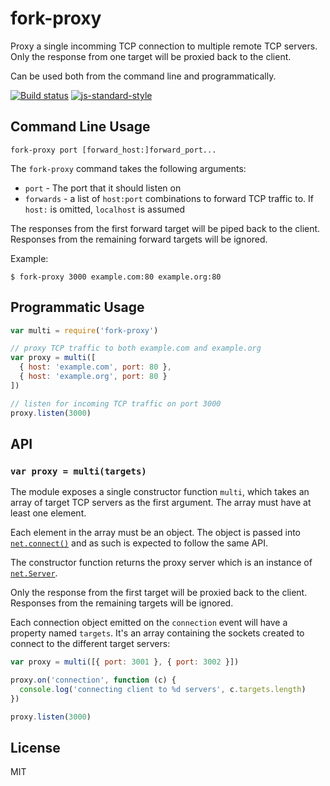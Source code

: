 # fork-proxy

Proxy a single incomming TCP connection to multiple remote TCP servers.
Only the response from one target will be proxied back to the client.

Can be used both from the command line and programmatically.

[![Build status](https://travis-ci.org/watson/fork-proxy.svg?branch=master)](https://travis-ci.org/watson/fork-proxy)
[![js-standard-style](https://img.shields.io/badge/code%20style-standard-brightgreen.svg?style=flat)](https://github.com/feross/standard)

## Command Line Usage

```
fork-proxy port [forward_host:]forward_port...
```

The `fork-proxy` command takes the following arguments:

- `port` - The port that it should listen on
- `forwards` - a list of `host:port` combinations to forward TCP traffic
  to. If `host:` is omitted, `localhost` is assumed

The responses from the first forward target will be piped back to the
client. Responses from the remaining forward targets will be ignored.

Example:

```
$ fork-proxy 3000 example.com:80 example.org:80
```

## Programmatic Usage

```js
var multi = require('fork-proxy')

// proxy TCP traffic to both example.com and example.org
var proxy = multi([
  { host: 'example.com', port: 80 },
  { host: 'example.org', port: 80 }
])

// listen for incoming TCP traffic on port 3000
proxy.listen(3000)
```

## API

### `var proxy = multi(targets)`

The module exposes a single constructor function `multi`, which takes an
array of target TCP servers as the first argument. The array must have
at least one element.

Each element in the array must be an object. The object is passed into
[`net.connect()`](https://nodejs.org/api/net.html#net_net_connect_options_connectlistener)
and as such is expected to follow the same API.

The constructor function returns the proxy server which is an instance
of [`net.Server`](https://nodejs.org/api/net.html#net_class_net_server).

Only the response from the first target will be proxied back to the
client. Responses from the remaining targets will be ignored.

Each connection object emitted on the `connection` event will have a
property named `targets`. It's an array containing the sockets created
to connect to the different target servers:

```js
var proxy = multi([{ port: 3001 }, { port: 3002 }])

proxy.on('connection', function (c) {
  console.log('connecting client to %d servers', c.targets.length)
})

proxy.listen(3000)
```

## License

MIT
